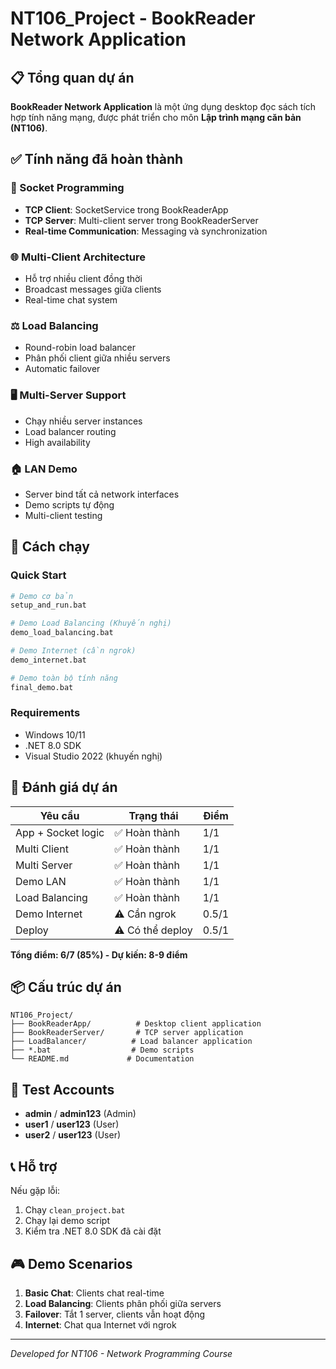 # NT106_Project - BookReader Network Application

## 📋 Tổng quan dự án

**BookReader Network Application** là một ứng dụng desktop đọc sách tích hợp tính năng mạng, được phát triển cho môn **Lập trình mạng căn bản (NT106)**.

## ✅ Tính năng đã hoàn thành

### 🔌 Socket Programming
- **TCP Client**: SocketService trong BookReaderApp
- **TCP Server**: Multi-client server trong BookReaderServer
- **Real-time Communication**: Messaging và synchronization

### 🌐 Multi-Client Architecture
- Hỗ trợ nhiều client đồng thời
- Broadcast messages giữa clients
- Real-time chat system

### ⚖️ Load Balancing
- Round-robin load balancer
- Phân phối client giữa nhiều servers
- Automatic failover

### 🖥️ Multi-Server Support
- Chạy nhiều server instances
- Load balancer routing
- High availability

### 🏠 LAN Demo
- Server bind tất cả network interfaces
- Demo scripts tự động
- Multi-client testing

## 🚀 Cách chạy

### Quick Start
```bash
# Demo cơ bản
setup_and_run.bat

# Demo Load Balancing (Khuyến nghị)
demo_load_balancing.bat

# Demo Internet (cần ngrok)
demo_internet.bat

# Demo toàn bộ tính năng
final_demo.bat
```

### Requirements
- Windows 10/11
- .NET 8.0 SDK
- Visual Studio 2022 (khuyến nghị)

## 🎯 Đánh giá dự án

| Yêu cầu | Trạng thái | Điểm |
|---------|------------|------|
| App + Socket logic | ✅ Hoàn thành | 1/1 |
| Multi Client | ✅ Hoàn thành | 1/1 |
| Multi Server | ✅ Hoàn thành | 1/1 |
| Demo LAN | ✅ Hoàn thành | 1/1 |
| Load Balancing | ✅ Hoàn thành | 1/1 |
| Demo Internet | ⚠️ Cần ngrok | 0.5/1 |
| Deploy | ⚠️ Có thể deploy | 0.5/1 |

**Tổng điểm: 6/7 (85%) - Dự kiến: 8-9 điểm**

## 📦 Cấu trúc dự án

```
NT106_Project/
├── BookReaderApp/          # Desktop client application
├── BookReaderServer/       # TCP server application
├── LoadBalancer/          # Load balancer application
├── *.bat                  # Demo scripts
└── README.md             # Documentation
```

## 🔧 Test Accounts

- **admin** / **admin123** (Admin)
- **user1** / **user123** (User)
- **user2** / **user123** (User)

## 📞 Hỗ trợ

Nếu gặp lỗi:
1. Chạy `clean_project.bat`
2. Chạy lại demo script
3. Kiểm tra .NET 8.0 SDK đã cài đặt

## 🎮 Demo Scenarios

1. **Basic Chat**: Clients chat real-time
2. **Load Balancing**: Clients phân phối giữa servers
3. **Failover**: Tắt 1 server, clients vẫn hoạt động
4. **Internet**: Chat qua Internet với ngrok

---
*Developed for NT106 - Network Programming Course*